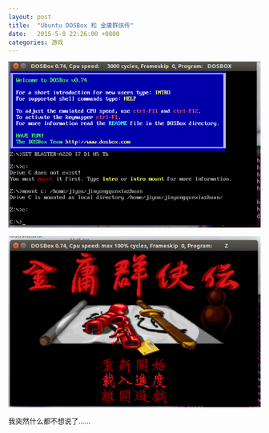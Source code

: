 ```yaml
---
layout: post
title:  "Ubuntu DOSBox 和 金庸群侠传"
date:   2015-5-8 22:26:00 +0800
categories: 游戏
---
```

![DOSBox](/img/blog_jinyong_1.png)

![金庸群侠传](/img/blog_jinyong_2.png)

我突然什么都不想说了……
